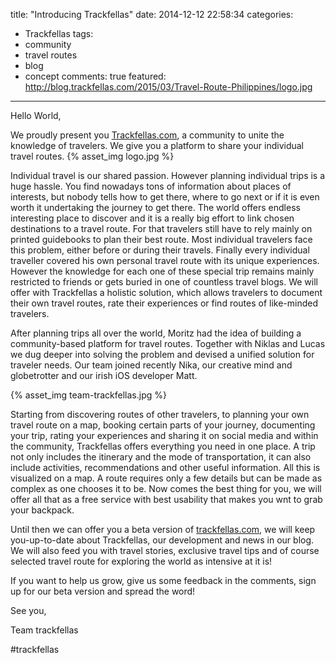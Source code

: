 title: "Introducing Trackfellas"
date: 2014-12-12 22:58:34
categories:
- Trackfellas
tags:
- community
- travel routes
- blog
- concept
comments: true
featured: http://blog.trackfellas.com/2015/03/Travel-Route-Philippines/logo.jpg
---
Hello World,

We proudly present you [Trackfellas.com](http://trackfellas.com), a community to unite the knowledge of travelers. We give you a platform to share your individual travel routes. 
{% asset_img logo.jpg %}

<!-- more -->

Individual travel is our shared passion. However planning individual trips is a huge hassle. You find nowadays tons of information about places of interests, but nobody tells how to get there, where to go next or if it is even worth it undertaking the journey to get there. The world offers endless interesting place to discover and it is a really big effort to link chosen destinations to a travel route. For that travelers still have to rely mainly on printed guidebooks to plan their best route. Most individual travelers face this problem, either before or during their travels. Finally every individual traveller covered his own personal travel route with its unique experiences. However the knowledge for each one of these special trip remains mainly restricted to friends or gets buried in one of countless travel blogs. We will offer with Trackfellas a holistic solution, which allows travelers to document their own travel routes, rate their experiences or find routes of like-minded travelers. 

After planning trips all over the world, Moritz had the idea of building a community-based platform for travel routes. Together with Niklas and Lucas we dug deeper into solving the problem and devised a unified solution for traveler needs. Our team joined recently Nika, our creative mind and globetrotter and our irish iOS developer Matt.

{% asset_img team-trackfellas.jpg %}

Starting from discovering routes of other travelers, to planning your own travel route on a map, booking certain parts of your journey, documenting your trip, rating your experiences and sharing it on social media and within the community, Trackfellas offers everything you need in one place. A trip not only includes the itinerary and the mode of transportation, it can also include activities, recommendations and other useful information. All this is visualized on a map. A route requires only a few details but can be made as complex as one chooses it to be. Now comes the best thing for you, we will offer all that as a free service with best usability that makes you wnt to grab your backpack.

Until then we can offer you a beta version of [trackfellas.com](http://trackfellas.com), we will keep you-up-to-date about Trackfellas, our development and news in our blog. We will also feed you with travel stories, exclusive travel tips and of course selected travel route for exploring the world as intensive at it is!

If you want to help us grow, give us some feedback in the comments, sign up for our beta version and spread the word!

See you,

Team trackfellas

#trackfellas